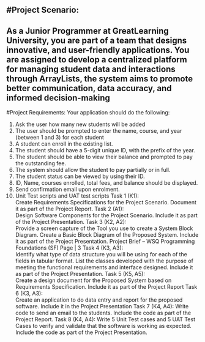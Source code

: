 #Project Scenario:
--------------------
As a Junior Programmer at GreatLearning University, you are part of a team that designs 
innovative, and user-friendly applications. You are assigned to develop a centralized 
platform for managing student data and interactions through ArrayLists, the system aims 
to promote better communication, data accuracy, and informed decision-making
---------------------
#Project Requirements:
Your application should do the following: 
1. Ask the user how many new students will be added 
2. The user should be prompted to enter the name, course, and year (between 1 and 3) for 
each student 
3. A student can enroll in the existing list.
4. The student should have a 5-digit unique ID, with the prefix of the year.
5. The student should be able to view their balance and prompted to pay the outstanding 
fee.
6. The system should allow the student to pay partially or in full.
7. The student status can be viewed by using their ID.
8. ID, Name, courses enrolled, total fees, and balance should be displayed.
9. Send confirmation email upon enrolment.
10. Unit Test scripts and UAT test scripts
Task 1 (K1):  
Create Requirements Specifications for the Project Scenario. 
Document it as part of the Project Report. 
Task 2 (A1):  
Design Software Components for the Project Scenario. 
Include it as part of the Project Presentation. 
Task 3 (K2, A2):  
Provide a screen capture of the Tool you use to create a System Block Diagram. 
Create a Basic Block Diagram of the Proposed System. 
Include it as part of the Project Presentation. Project Brief – WSQ Programming Foundations (SF) Page | 3
Task 4 (K3, A3):  
Identify what type of data  structure you will be using for each of the fields in tabular 
format. 
List the classes developed with the purpose of meeting the functional requirements and 
interface designed.
Include it as part of the Project Presentation. 
Task 5 (K5, A5):  
Create a design document for the Proposed System based on Requirements Specification. 
Include it as part of the Project Report 
Task 6 (K3, A3):  
Create an application to do data entry and report for the proposed software.
Include it in the Project Presentation 
Task 7 (K4, A4): 
Write code to send an email to the students.
Include the code as part of the Project Report. 
Task 8 (K4, A4): 
Write 5 Unit Test cases and 5 UAT Test Cases to verify and validate that the software is 
working as expected. 
Include the code as part of the Project Presentation.
